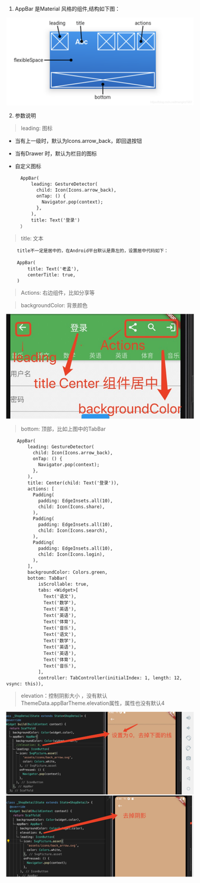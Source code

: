 1. AppBar 是Material 风格的组件,结构如下图：

![avartar)](../../../assets/AppBar.png)

2. 参数说明

> leading: 图标

+ 当有上一级时，默认为Icons.arrow_back，即回退按钮

+ 当有Drawer 时，默认为栏目的图标

+ 自定义图标

        AppBar(
            leading: GestureDetector(
              child: Icon(Icons.arrow_back),
              onTap: () {
                Navigator.pop(context);
              },
            ),
            title: Text('登录')
        ）
> title: 文本

        title不一定是居中的，在Android平台默认是靠左的，设置居中代码如下：

        AppBar(
            title: Text('老孟'),
            centerTitle: true,
        )

> Actions: 右边组件，比如分享等

> backgroundColor: 背景颜色

![avartar](../../../assets/AppBar1.jpg)

> bottom: 顶部，比如上图中的TabBar

        AppBar(
            leading: GestureDetector(
              child: Icon(Icons.arrow_back),
              onTap: () {
                Navigator.pop(context);
              },
            ),
            title: Center(child: Text('登录')),
            actions: [
              Padding(
                padding: EdgeInsets.all(10),
                child: Icon(Icons.share),
              ),
              Padding(
                padding: EdgeInsets.all(10),
                child: Icon(Icons.search),
              ),
              Padding(
                padding: EdgeInsets.all(10),
                child: Icon(Icons.login),
              ),
            ],
            backgroundColor: Colors.green,
            bottom: TabBar(
                isScrollable: true,
                tabs: <Widget>[
                  Text('语文'),
                  Text('数学'),
                  Text('英语'),
                  Text('英语'),
                  Text('体育'),
                  Text('音乐'),
                  Text('语文'),
                  Text('数学'),
                  Text('英语'),
                  Text('英语'),
                  Text('体育'),
                  Text('音乐'),
                ],
                controller: TabController(initialIndex: 1, length: 12, vsync: this)),

> elevation：控制阴影大小 ，没有默认ThemeData.appBarTheme.elevation属性，属性也没有默认4

![avartar](../../../assets/appbare1.jpg)
![avartar](../../../assets/appbare2.jpg)